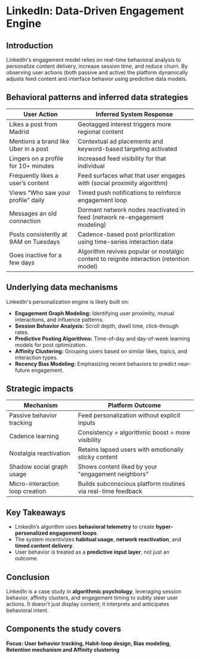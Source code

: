 # LinkedIn: Data-Driven Engagement Engine   

## Introduction  
LinkedIn's engagement model relies on real-time behavioral analysis to personalize content delivery, increase session time, and reduce churn. By observing user actions (both passive and active) the platform dynamically adjusts feed content and interface behavior using predictive data models.



## Behavioral patterns and inferred data strategies

| **User Action**                                 | **Inferred System Response**                                                                 |
|--------------------------------------------------|-----------------------------------------------------------------------------------------------|
| Likes a post from Madrid                         | Geotagged interest triggers more regional content                                             |
| Mentions a brand like Uber in a post             | Contextual ad placements and keyword-based targeting activated                                |
| Lingers on a profile for 10+ minutes             | Increased feed visibility for that individual                                                 |
| Frequently likes a user’s content                | Feed surfaces what that user engages with (social proximity algorithm)                        |
| Views “Who saw your profile” daily               | Timed push notifications to reinforce engagement loop                                         |
| Messages an old connection                       | Dormant network nodes reactivated in feed (network re-engagement modeling)                   |
| Posts consistently at 9AM on Tuesdays            | Cadence-based post prioritization using time-series interaction data                          |
| Goes inactive for a few days                     | Algorithm revives popular or nostalgic content to reignite interaction (retention model)      |



## Underlying data mechanisms

LinkedIn's personalization engine is likely built on:

- **Engagement Graph Modeling:** Identifying user proximity, mutual interactions, and influence patterns.
- **Session Behavior Analysis:** Scroll depth, dwell time, click-through rates.
- **Predictive Posting Algorithms:** Time-of-day and day-of-week learning models for post optimization.
- **Affinity Clustering:** Grouping users based on similar likes, topics, and interaction types.
- **Recency Bias Modeling:** Emphasizing recent behaviors to predict near-future engagement.



## Strategic impacts

| **Mechanism**                    | **Platform Outcome**                                                |
|----------------------------------|----------------------------------------------------------------------|
| Passive behavior tracking        | Feed personalization without explicit inputs                        |
| Cadence learning                 | Consistency = algorithmic boost = more visibility                   |
| Nostalgia reactivation           | Retains lapsed users with emotionally sticky content                |
| Shadow social graph usage        | Shows content liked by your "engagement neighbors"                  |
| Micro-interaction loop creation  | Builds subconscious platform routines via real-time feedback        |



## Key Takeaways

- LinkedIn’s algorithm uses **behavioral telemetry** to create **hyper-personalized engagement loops**.
- The system incentivizes **habitual usage**, **network reactivation**, and **timed content delivery**.
- User behavior is treated as a **predictive input layer**, not just an outcome.



## Conclusion

LinkedIn is a case study in **algorithmic psychology**, leveraging session behavior, affinity clusters, and engagement timing to subtly steer user actions. It doesn’t just display content; it interprets and anticipates behavioral intent.

## Components the study covers

**Focus: User behavior tracking, Habit-loop design, Bias modeling, Retention mechanism and Affinity clustering**

